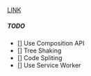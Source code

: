 [LINK](https://junxio.com)

##### TODO
- [] Use Composition API
- [] Tree Shaking
- [] Code Spliting
- [] Use Service Worker